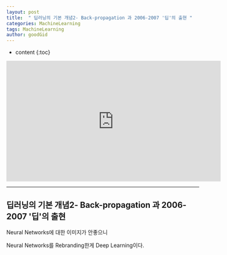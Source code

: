 ```yaml
---
layout: post
title:  " 딥러닝의 기본 개념2- Back-propagation 과 2006-2007 '딥'의 출현 "
categories: MachineLearning
tags: MachineLearning
author: goodGid
---
```

* content
{:toc}


<iframe width="560" height="315" src="https://www.youtube.com/embed/AByVbUX1PUI" frameborder="0" allowfullscreen></iframe>

---

## 딥러닝의 기본 개념2- Back-propagation 과 2006-2007 '딥'의 출현

Neural Networks에 대한 이미지가 안좋으니

Neural Networks를 Rebranding한게 Deep Learning이다.
